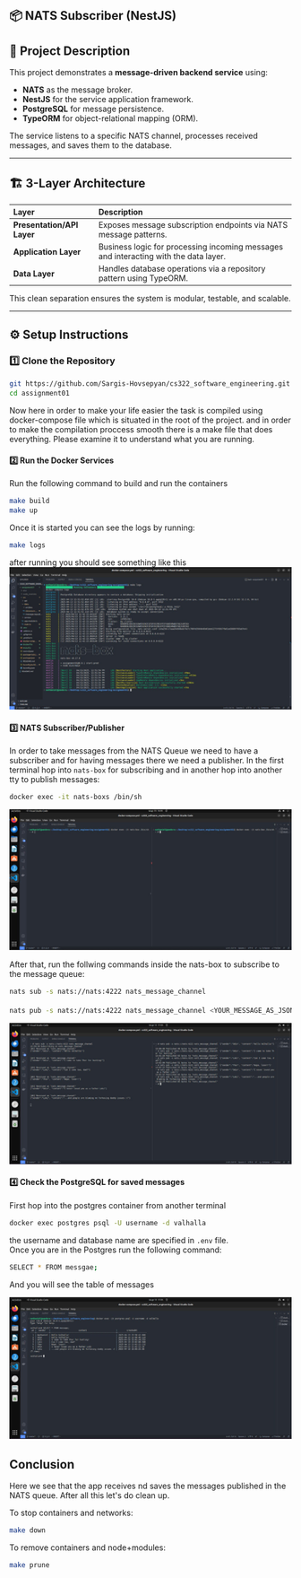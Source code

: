 ## 📦 NATS Subscriber (NestJS)

## 📖 Project Description

This project demonstrates a **message-driven backend service** using:

- **NATS** as the message broker.
- **NestJS** for the service application framework.
- **PostgreSQL** for message persistence.
- **TypeORM** for object-relational mapping (ORM).

The service listens to a specific NATS channel, processes received messages, and saves them to the database.

---

## 🏗️ 3-Layer Architecture

| Layer                      | Description                                                                          |
| :------------------------- | :----------------------------------------------------------------------------------- |
| **Presentation/API Layer** | Exposes message subscription endpoints via NATS message patterns.                    |
| **Application Layer**      | Business logic for processing incoming messages and interacting with the data layer. |
| **Data Layer**             | Handles database operations via a repository pattern using TypeORM.                  |

This clean separation ensures the system is modular, testable, and scalable.

---

## ⚙️ Setup Instructions

### 1️⃣ Clone the Repository

```bash
git https://github.com/Sargis-Hovsepyan/cs322_software_engineering.git
cd assignment01
```

Now here in order to make your life easier the task is compiled using docker-compose file which is situated in the root of the project.
and in order to make the compilation proccess smooth there is a make file that does everything. Please examine it to understand what you are running.

#### 2️⃣ Run the Docker Services

Run the following command to build and run the containers

```bash
make build
make up
```

Once it is started you can see the logs by running:
```bash
make logs
```

after running you should see something like this 
![start](./images/start.jpeg)

#### 3️⃣ NATS Subscriber/Publisher

In order to take messages from the NATS Queue we need to have a subscriber and for having messages there we need a publisher. 
In the first terminal hop into `nats-box` for subscribing and in another hop into another tty to publish messages: 

```bash
docker exec -it nats-boxs /bin/sh
```

![nats-box](./images/nats-box.jpeg)


After that, run the follwing commands inside the nats-box to subscribe to the message queue:
```bash
nats sub -s nats://nats:4222 nats_message_channel                           # Subscribe to chanel in one terminal

nats pub -s nats://nats:4222 nats_message_channel <YOUR_MESSAGE_AS_JSON>    # Publish messages in another terminal
```
![publish](./images/publish.jpeg)

#### 4️⃣ Check the PostgreSQL for saved messages

First hop into the postgres container from another terminal

```bash
docker exec postgres psql -U username -d valhalla
```

the username and database name are specified in `.env` file.\
Once you are in the Postgres run the following command:
```bash
SELECT * FROM messgae;
```

And you will see the table of messages

![db](./images/db.jpeg)


## Conclusion

Here we see that the app receives nd saves the messages published in the NATS queue. After all this let's do clean up.

To stop containers and networks:
```bash
make down
```

To remove containers and node+modules:
```bash
make prune
```




